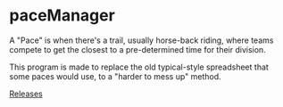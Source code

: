 # paceManager

A "Pace" is when there's a trail, usually horse-back riding, where teams compete to get the closest to a pre-determined time for their division.

This program is made to replace the old typical-style spreadsheet that some paces would use, to a "harder to mess up" method.

[Releases](https://github.com/LittleTealeaf/paceManager/releases)
